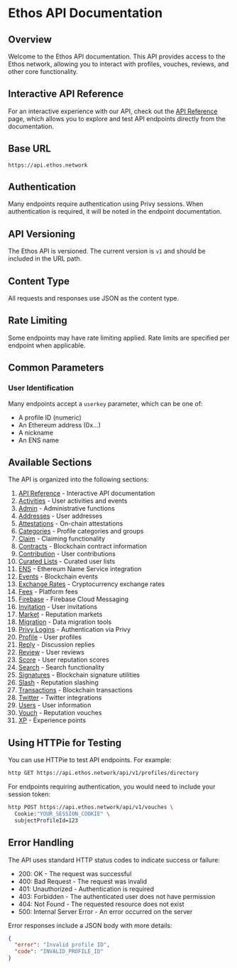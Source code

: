 # Ethos API Documentation

## Overview

Welcome to the Ethos API documentation. This API provides access to the Ethos network, allowing you to interact with profiles, vouches, reviews, and other core functionality.

## Interactive API Reference

For an interactive experience with our API, check out the [API Reference](./sections/api-reference.md) page, which allows you to explore and test API endpoints directly from the documentation.

## Base URL

```
https://api.ethos.network
```

## Authentication

Many endpoints require authentication using Privy sessions. When authentication is required, it will be noted in the endpoint documentation.

## API Versioning

The Ethos API is versioned. The current version is `v1` and should be included in the URL path.

## Content Type

All requests and responses use JSON as the content type.

## Rate Limiting

Some endpoints may have rate limiting applied. Rate limits are specified per endpoint when applicable.

## Common Parameters

### User Identification

Many endpoints accept a `userkey` parameter, which can be one of:
- A profile ID (numeric)
- An Ethereum address (0x...)
- A nickname
- An ENS name

## Available Sections

The API is organized into the following sections:

1. [API Reference](./sections/api-reference.md) - Interactive API documentation
2. [Activities](./sections/activities.md) - User activities and events
3. [Admin](./sections/admin.md) - Administrative functions
4. [Addresses](./sections/addresses.md) - User addresses
5. [Attestations](./sections/attestations.md) - On-chain attestations
6. [Categories](./sections/categories.md) - Profile categories and groups
7. [Claim](./sections/claim.md) - Claiming functionality
8. [Contracts](./sections/contracts.md) - Blockchain contract information
9. [Contribution](./sections/contribution.md) - User contributions
10. [Curated Lists](./sections/curated-lists.md) - Curated user lists
11. [ENS](./sections/ens.md) - Ethereum Name Service integration
12. [Events](./sections/events.md) - Blockchain events
13. [Exchange Rates](./sections/exchange-rates.md) - Cryptocurrency exchange rates
14. [Fees](./sections/fees.md) - Platform fees
15. [Firebase](./sections/firebase.md) - Firebase Cloud Messaging
16. [Invitation](./sections/invitation.md) - User invitations
17. [Market](./sections/market.md) - Reputation markets
18. [Migration](./sections/migration.md) - Data migration tools
19. [Privy Logins](./sections/privy-logins.md) - Authentication via Privy
20. [Profile](./sections/profile.md) - User profiles
21. [Reply](./sections/reply.md) - Discussion replies
22. [Review](./sections/review.md) - User reviews
23. [Score](./sections/score.md) - User reputation scores
24. [Search](./sections/search.md) - Search functionality
25. [Signatures](./sections/signatures.md) - Blockchain signature utilities
26. [Slash](./sections/slash.md) - Reputation slashing
27. [Transactions](./sections/transactions.md) - Blockchain transactions
28. [Twitter](./sections/twitter.md) - Twitter integrations
29. [Users](./sections/users.md) - User information
30. [Vouch](./sections/vouch.md) - Reputation vouches
31. [XP](./sections/xp.md) - Experience points

## Using HTTPie for Testing

You can use HTTPie to test API endpoints. For example:

```bash
http GET https://api.ethos.network/api/v1/profiles/directory
```

For endpoints requiring authentication, you would need to include your session token:

```bash
http POST https://api.ethos.network/api/v1/vouches \
  Cookie:"YOUR_SESSION_COOKIE" \
  subjectProfileId=123
```

## Error Handling

The API uses standard HTTP status codes to indicate success or failure:

- 200: OK - The request was successful
- 400: Bad Request - The request was invalid
- 401: Unauthorized - Authentication is required
- 403: Forbidden - The authenticated user does not have permission
- 404: Not Found - The requested resource does not exist
- 500: Internal Server Error - An error occurred on the server

Error responses include a JSON body with more details:

```json
{
  "error": "Invalid profile ID",
  "code": "INVALID_PROFILE_ID"
}
```
